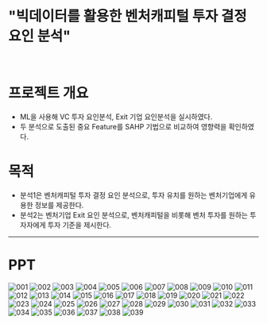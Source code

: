 # **"빅데이터를 활용한 벤처캐피털 투자 결정요인 분석"**
<br>



# **프로젝트 개요**
- ML을 사용해 VC 투자 요인분석, Exit 기업 요인분석을 실시하였다.
- 두 분석으로 도출된 중요 Feature를 SAHP 기법으로 비교하여 영향력을 확인하였다.



# **목적**
- 분석1은 벤처캐피털 투자 결정 요인 분석으로, 투자 유치를 원하는 벤처기업에게 유용한 정보를 제공한다.
- 분석2는 벤처기업 Exit 요인 분석으로, 벤처캐피털을 비롯해 벤처 투자를 원하는 투자자에게 투자 기준을 제시한다.



---
# **PPT**
![001](https://github.com/shoni0325/Project_1/assets/129731878/bb4ceeb1-5d39-45a7-a191-0e9890daa7f7)
![002](https://github.com/shoni0325/Project_1/assets/129731878/8f7388a7-f613-45e7-aa78-b91cbcb08902)
![003](https://github.com/shoni0325/Project_1/assets/129731878/12251ff7-1880-49c0-88f6-69f6e478f361)
![004](https://github.com/shoni0325/Project_1/assets/129731878/13f956d3-a2d4-40ea-a8a1-85e6419ae364)
![005](https://github.com/shoni0325/Project_1/assets/129731878/289e90b5-154c-4e19-9038-7b9cda6dbd62)
![006](https://github.com/shoni0325/Project_1/assets/129731878/ea72e0b9-03c0-4bba-9c1e-668d933df889)
![007](https://github.com/shoni0325/Project_1/assets/129731878/d971fe5e-6afe-4ae9-afa6-b2f6fa9c1c90)
![008](https://github.com/shoni0325/Project_1/assets/129731878/365e482f-bd24-4033-82dc-6fa3573be0cc)
![009](https://github.com/shoni0325/Project_1/assets/129731878/e8094545-f444-4823-b81e-23e3a34e628e)
![010](https://github.com/shoni0325/Project_1/assets/129731878/b7123c32-73b1-498c-8f97-a56840a2aeee)
![011](https://github.com/shoni0325/Project_1/assets/129731878/c519b8a3-0710-4206-ae2b-22e16fb26e2e)
![012](https://github.com/shoni0325/Project_1/assets/129731878/2cad098b-bff8-4c44-89f6-f9a8a63ca890)
![013](https://github.com/shoni0325/Project_1/assets/129731878/856887ba-cff5-4303-8844-f726f47d78ac)
![014](https://github.com/shoni0325/Project_1/assets/129731878/463ba931-3c6b-4b86-a1c7-d6cd91a8c53b)
![015](https://github.com/shoni0325/Project_1/assets/129731878/3000c96b-acfc-4095-abef-f325c56a0ad8)
![016](https://github.com/shoni0325/Project_1/assets/129731878/0b215e8a-3c6c-4fb7-bdbb-fe3bf178a3dd)
![017](https://github.com/shoni0325/Project_1/assets/129731878/b77eea46-f05a-4373-ab2d-73f89902ccff)
![018](https://github.com/shoni0325/Project_1/assets/129731878/3ab91aec-9aa2-4fd8-9d62-7c17a6f50e9d)
![019](https://github.com/shoni0325/Project_1/assets/129731878/53ec1237-b62e-496e-b4bf-be50280ce331)
![020](https://github.com/shoni0325/Project_1/assets/129731878/7215f0b3-89cb-4645-b410-c01384793751)
![021](https://github.com/shoni0325/Project_1/assets/129731878/fda554c1-59f8-4213-8f3e-848596730fe3)
![022](https://github.com/shoni0325/Project_1/assets/129731878/c549216d-ad5b-43d7-9787-b2b66828452c)
![023](https://github.com/shoni0325/Project_1/assets/129731878/aba871ee-2499-40a4-8fc7-31f6d82579b0)
![024](https://github.com/shoni0325/Project_1/assets/129731878/c8964959-872c-4772-884d-bfad5ad8584b)
![025](https://github.com/shoni0325/Project_1/assets/129731878/56f50207-2cf3-4c29-96ac-2d1a445c1b68)
![026](https://github.com/shoni0325/Project_1/assets/129731878/068dcf8e-e3bf-4161-9e03-632e354ee5e6)
![027](https://github.com/shoni0325/Project_1/assets/129731878/8cae9ee0-c579-4295-abd8-3a26688e48f3)
![028](https://github.com/shoni0325/Project_1/assets/129731878/5c458f03-4d23-44ea-abf4-84fc754a4801)
![029](https://github.com/shoni0325/Project_1/assets/129731878/1b96c353-a6e9-4c65-8b18-16585dc774ed)
![030](https://github.com/shoni0325/Project_1/assets/129731878/9b92eff8-f244-4bb4-8520-fed59234dbfb)
![031](https://github.com/shoni0325/Project_1/assets/129731878/7ca982e1-1616-49cf-bb67-f38ed75f3772)
![032](https://github.com/shoni0325/Project_1/assets/129731878/6900af7e-f622-4867-9161-6ebc5ede4063)
![033](https://github.com/shoni0325/Project_1/assets/129731878/d7c6bc17-b01d-433b-b5cf-36e08a1049c5)
![034](https://github.com/shoni0325/Project_1/assets/129731878/0528942f-68ee-431c-90bc-b120d0841363)
![035](https://github.com/shoni0325/Project_1/assets/129731878/d5631e4a-fbe4-455f-abef-e27deac7d5c2)
![036](https://github.com/shoni0325/Project_1/assets/129731878/2ecaf44c-172f-4286-a5dc-4e935824bcbc)
![037](https://github.com/shoni0325/Project_1/assets/129731878/dea4dad6-fa29-46af-8679-98c06478a0c1)
![038](https://github.com/shoni0325/Project_1/assets/129731878/cc079b57-105a-48bc-90b0-20f6e078c2bd)
![039](https://github.com/shoni0325/Project_1/assets/129731878/0f1aa21d-a975-45fe-afca-1ece2e08a028)

